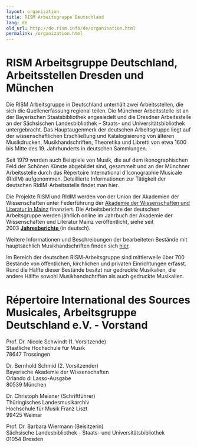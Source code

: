 ```yaml
---
layout: organization
title: RISM Arbeitsgruppe Deutschland
lang: de
old_url: http://de.rism.info/de/organisation.html
permalink: /organization.html
---
```



# RISM Arbeitsgruppe Deutschland, Arbeitsstellen Dresden und München

Die RISM Arbeitsgruppe in Deutschland unterhält zwei Arbeitsstellen, die sich die Quellenerfassung regional teilen. Die Münchner Arbeitsstelle ist an der Bayerischen Staatsbibliothek angesiedelt und die Dresdner Arbeitsstelle an der Sächsischen Landesbibliothek – Staats- und Universitätsbibliothek untergebracht. Das Hauptaugenmerk der deutschen Arbeitsgruppe liegt auf der wissenschaftlichen Erschließung und Katalogisierung von älteren Musikdrucken, Musikhandschriften, Theoretika und Libretti von etwa 1600 bis Mitte des 19. Jahrhunderts in deutschen Sammlungen.

Seit 1979 werden auch Beispiele von Musik, die auf dem ikonographischen Feld der Schönen Künste abgebildet sind, gesammelt und an der Münchner Arbeitsstelle durch das Répertoire International d’Iconographie Musicale (RIdIM) aufgenommen. Detaillierte Informationen zur Tätigkeit der deutschen RIdIM-Arbeitsstelle findet man hier.

Die Projekte RISM und RIdIM werden von der Union der Akademien der Wissenschaften unter Federführung der&nbsp;[Akademie der Wissenschaften und Literatur in Mainz](http://www.adwmainz.de/projekte/musikwissenschaftliche-editionen.html "Öffnet externen Link in neuem Fenster")&nbsp;finanziert. Die Arbeitsberichte der deutschen Arbeitsgruppe werden jährlich online im Jahrbuch der Akademie der Wissenschaften und Literatur Mainz veröffentlicht, siehe seit 2003&nbsp;[**Jahresberichte&nbsp;**](publications/jahresberichte.html "Öffnet externen Link in neuem Fenster")(in deutsch).

Weitere Informationen und Beschreibungen der bearbeiteten Bestände mit hauptsächlich Musikhandschriften finden sich&nbsp;[hier](musikhandschriften/liste-aller-fundorte.html "Öffnet internen Link in neuem Fenster").

Im Bereich der deutschen RISM-Arbeitsgruppe sind mittlerweile über 700 Bestände von öffentlichen, kirchlichen und privaten Einrichtungen erfasst. Rund die Hälfte dieser Bestände besitzt nur gedruckte Musikalien, die andere Hälfte sowohl Musikhandschriften als auch gedruckte Musikalien.

# Répertoire International des Sources Musicales, Arbeitsgruppe Deutschland e.V. - Vorstand

Prof. Dr. Nicole Schwindt (1. Vorsitzende)\
Staatliche Hochschule für Musik\
78647 Trossingen


Dr. Bernhold Schmid (2. Vorsitzender)\
Bayerische Akademie der Wissenschaften\
Orlando di Lasso-Ausgabe\
80539 München



Dr. Christoph Meixner (Schriftführer)\
Thüringisches Landesmusikarchiv\
Hochschule für Musik Franz Liszt\
99425 Weimar


Prof. Dr. Barbara Wiermann (Beisitzerin)\
Sächsische Landesbibliothek - Staats- und Universitätsbibliothek\
01054 Dresden

